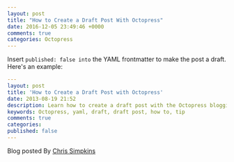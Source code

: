 ```yaml
---
layout: post
title: "How to Create a Draft Post With Octopress"
date: 2016-12-05 23:49:46 +0000
comments: true
categories: Octopress
---
```

<!-- more -->
Insert `published: false into` the YAML frontmatter to make the post a draft. Here's an example:

``` yaml
---
layout: post
title: 'How to Create a Draft Post with Octopress'
date: 2013-08-19 21:52
description: Learn how to create a draft post with the Octopress blogging framework
keywords: Octopress, yaml, draft, draft post, how to, tip
comments: true
categories:
published: false
---
```

Blog posted By [Chris Simpkins](http://sweetme.at/2013/08/19/how-to-create-a-draft-post-with-octopress/)
